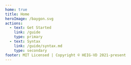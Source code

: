 ```yaml
---
home: true
title: Home
heroImage: /baygon.svg
actions:
  - text: Get Started
    link: /guide
    type: primary
  - text: Syntax
    link: /guide/syntax.md
    type: secondary
footer: MIT Licensed | Copyright © HEIG-VD 2021-present
---
```

